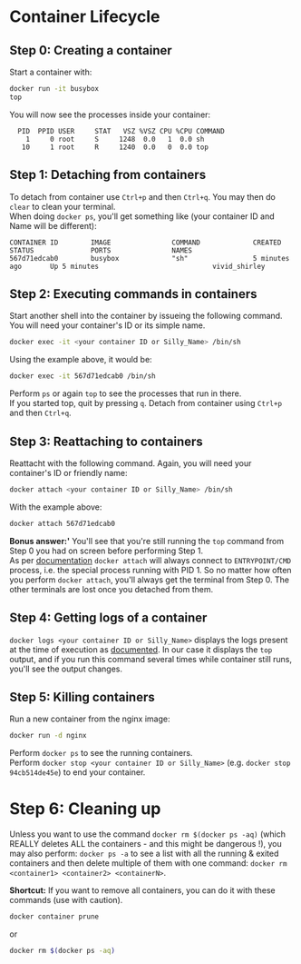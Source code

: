 # Container Lifecycle

## Step 0: Creating a container

Start a container with:

```bash
docker run -it busybox
top
``` 

You will now see the processes inside your container:

```
  PID  PPID USER     STAT   VSZ %VSZ CPU %CPU COMMAND
    1     0 root     S     1248  0.0   1  0.0 sh
   10     1 root     R     1240  0.0   0  0.0 top
``` 

## Step 1: Detaching from containers

To detach from container use `Ctrl+p` and then `Ctrl+q`. You may then do `clear` to clean your terminal.  
When doing `docker ps`, you'll get something like (your container ID and Name will be different):

``` 
CONTAINER ID        IMAGE               COMMAND             CREATED             STATUS              PORTS               NAMES
567d71edcab0        busybox             "sh"                5 minutes ago       Up 5 minutes                            vivid_shirley
```

## Step 2: Executing commands in containers

Start another shell into the container by issueing the following command. You will need your container's ID or its simple name.

```bash
docker exec -it <your container ID or Silly_Name> /bin/sh
```

Using the example above, it would be:

```bash
docker exec -it 567d71edcab0 /bin/sh
```

Perform `ps` or again `top` to see the processes that run in there.  
If you started top, quit by pressing `q`. Detach from container using `Ctrl+p` and then `Ctrl+q`.  

## Step 3: Reattaching to containers

Reattacht with the following command. Again, you will need your container's ID or friendly name:

```bash
docker attach <your container ID or Silly_Name> /bin/sh
```

With the example above:

```bash
docker attach 567d71edcab0
```

**Bonus answer:'** You'll see that you're still running the `top` command from Step 0 you had on screen before performing Step 1.  
As per [documentation](https://docs.docker.com/engine/reference/commandline/attach/) `docker attach` will always connect to `ENTRYPOINT/CMD` process, i.e. the special process running with PID 1. So no matter how often you perform `docker attach`, you'll always get the terminal from Step 0.  The other terminals are lost once you detached from them.

## Step 4: Getting logs of a container

`docker logs <your container ID or Silly_Name>`  displays the logs present at the time of execution as [documented](https://docs.docker.com/engine/reference/commandline/logs/). In our case it displays the `top` output, and if you run this command several times while container still runs, you'll see the output changes.  

## Step 5: Killing containers

Run a new container from the nginx image:

```bash
docker run -d nginx
```

Perform `docker ps` to see the running containers.  
Perform `docker stop <your container ID or Silly_Name>` (e.g. `docker stop 94cb514de45e`) to end your container.  

# Step 6: Cleaning up

Unless you want to use the command `docker rm $(docker ps -aq)` (which REALLY deletes ALL the containers - and this might be dangerous !), you may also perform: `docker ps -a` to see a list with all the running & exited containers and then delete multiple of them with one command: `docker rm <container1> <container2> <containerN>`.  

**Shortcut:** If you want to remove all containers, you can do it with these commands (use with caution).

```bash
docker container prune
```

or

```bash
docker rm $(docker ps -aq)
```
